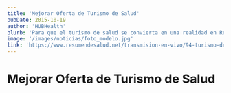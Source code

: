 ```yaml
---
title: 'Mejorar Oferta de Turismo de Salud'
pubDate: 2015-10-19
author: 'HUBHealth'
blurb: 'Para que el turismo de salud se convierta en una realidad en República Dominicana se requiere la colaboración, entrega y esfuerzos de diversos sectores comprometidos con una sola causa.'
image: '/images/noticias/foto_modelo.jpg'
link: 'https://www.resumendesalud.net/transmision-en-vivo/94-turismo-de-salud/3009-sugieren-plan-mancomunado-para-mejorar-oferta-de-turismo-de-salud-en-santo-domingo'
---
```


# Mejorar Oferta de Turismo de Salud
